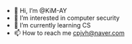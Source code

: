 - 👋 Hi, I’m @KiM-AY
- 👀 I’m interested in computer security
- 🌱 I’m currently learning CS
- 📫 How to reach me cpjvh@naver.com

<!---
KiM-AY/KiM-AY는 ✨ 특별한 ✨ 저장소입니다. 'README.md'(이 파일)가 GitHub 프로필에 표시되기 때문입니다.
You can click the Preview link to take a look at your changes.
--->

